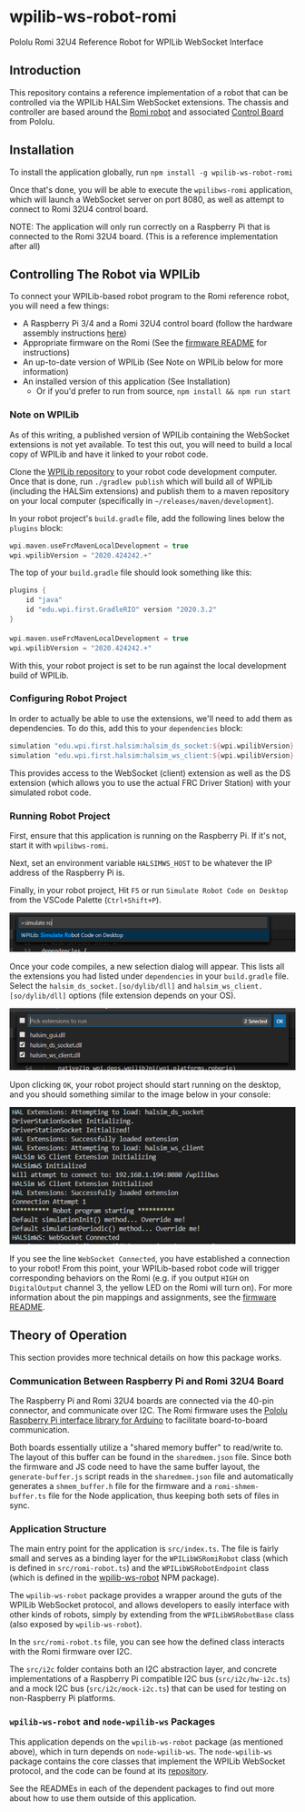 # wpilib-ws-robot-romi

Pololu Romi 32U4 Reference Robot for WPILib WebSocket Interface

## Introduction
This repository contains a reference implementation of a robot that can be controlled via the WPILib HALSim WebSocket extensions. The chassis and controller are based around the [Romi robot](https://www.pololu.com/category/202/romi-chassis-and-accessories) and associated [Control Board](https://www.pololu.com/product/3544) from Pololu.

## Installation
To install the application globally, run `npm install -g wpilib-ws-robot-romi`

Once that's done, you will be able to execute the `wpilibws-romi` application, which will launch a WebSocket server on port 8080, as well as attempt to connect to Romi 32U4 control board.

NOTE: The application will only run correctly on a Raspberry Pi that is connected to the Romi 32U4 board. (This is a reference implementation after all)

## Controlling The Robot via WPILib
To connect your WPILib-based robot program to the Romi reference robot, you will need a few things:
- A Raspberry Pi 3/4 and a Romi 32U4 control board (follow the hardware assembly instructions [here](https://www.pololu.com/blog/663/building-a-raspberry-pi-robot-with-the-romi-chassis))
- Appropriate firmware on the Romi (See the [firmware README](firmware/wpilib-ws-romi/README.md) for instructions)
- An up-to-date version of WPILib (See Note on WPILib below for more information)
- An installed version of this application (See Installation)
    - Or if you'd prefer to run from source, `npm install && npm run start`

### Note on WPILib
As of this writing, a published version of WPILib containing the WebSocket extensions is not yet available. To test this out, you will need to build a local copy of WPILib and have it linked to your robot code.

Clone the [WPILib repository](https://github.com/wpilibsuite/allwpilib) to your robot code development computer. Once that is done, run `./gradlew publish` which will build all of WPILib (including the HALSim extensions) and publish them to a maven repository on your local computer (specifically in `~/releases/maven/development`).

In your robot project's `build.gradle` file, add the following lines below the `plugins` block:

```groovy
wpi.maven.useFrcMavenLocalDevelopment = true
wpi.wpilibVersion = "2020.424242.+"
```

The top of your `build.gradle` file should look something like this:
```groovy
plugins {
    id "java"
    id "edu.wpi.first.GradleRIO" version "2020.3.2"
}

wpi.maven.useFrcMavenLocalDevelopment = true
wpi.wpilibVersion = "2020.424242.+"
```

With this, your robot project is set to be run against the local development build of WPILib.

### Configuring Robot Project
In order to actually be able to use the extensions, we'll need to add them as dependencies. To do this, add this to your `dependencies` block:

```groovy
simulation "edu.wpi.first.halsim:halsim_ds_socket:${wpi.wpilibVersion}:${wpi.platforms.desktop}@zip"
simulation "edu.wpi.first.halsim:halsim_ws_client:${wpi.wpilibVersion}:${wpi.platforms.desktop}@zip"
```

This provides access to the WebSocket (client) extension as well as the DS extension (which allows you to use the actual FRC Driver Station) with your simulated robot code.

### Running Robot Project
First, ensure that this application is running on the Raspberry Pi. If it's not, start it with `wpilibws-romi`.

Next, set an environment variable `HALSIMWS_HOST` to be whatever the IP address of the Raspberry Pi is.

Finally, in your robot project, Hit `F5` or run `Simulate Robot Code on Desktop` from the VSCode Palette (`Ctrl+Shift+P`).

![](resources/vscode-palette-simulate.png)

Once your code compiles, a new selection dialog will appear. This lists all the extensions you had listed under `dependencies` in your `build.gradle` file. Select the `halsim_ds_socket.[so/dylib/dll]` and `halsim_ws_client.[so/dylib/dll]` options (file extension depends on your OS).

![](resources/vscode-select-extension.png)

Upon clicking `OK`, your robot project should start running on the desktop, and you should something similar to the image below in your console:

![](resources/halsim-extension-start.png)

If you see the line `WebSocket Connected`, you have established a connection to your robot! From this point, your WPILib-based robot code will trigger corresponding behaviors on the Romi (e.g. if you output `HIGH` on `DigitalOutput` channel 3, the yellow LED on the Romi will turn on). For more information about the pin mappings and assignments, see the [firmware README](firmware/wpilib-ws-romi/README.md).

## Theory of Operation
This section provides more technical details on how this package works.

### Communication Between Raspberry Pi and Romi 32U4 Board
The Raspberry Pi and Romi 32U4 boards are connected via the 40-pin connector, and communicate over I2C. The Romi firmware uses the [Pololu Raspberry Pi interface library for Arduino](https://github.com/pololu/pololu-rpi-slave-arduino-library) to facilitate board-to-board communication.

Both boards essentially utilize a "shared memory buffer" to read/write to. The layout of this buffer can be found in the `sharedmem.json` file. Since both the firmware and JS code need to have the same buffer layout, the `generate-buffer.js` script reads in the `sharedmem.json` file and automatically generates a `shmem_buffer.h` file for the firmware and a `romi-shmem-buffer.ts` file for the Node application, thus keeping both sets of files in sync.

### Application Structure
The main entry point for the application is `src/index.ts`. The file is fairly small and serves as a binding layer for the `WPILibWSRomiRobot` class (which is defined in `src/romi-robot.ts`) and the `WPILibWSRobotEndpoint` class (which is defined in the [wpilib-ws-robot](https://github.com/bb-frc-workshops/wpilib-ws-robot) NPM package).

The `wpilib-ws-robot` package provides a wrapper around the guts of the WPILib WebSocket protocol, and allows developers to easily interface with other kinds of robots, simply by extending from the `WPILibWSRobotBase` class (also exposed by `wpilib-ws-robot`).

In the `src/romi-robot.ts` file, you can see how the defined class interacts with the Romi firmware over I2C.

The `src/i2c` folder contains both an I2C abstraction layer, and concrete implementations of a Raspberry Pi compatible I2C bus (`src/i2c/hw-i2c.ts`) and a mock I2C bus (`src/i2c/mock-i2c.ts`) that can be used for testing on non-Raspberry Pi platforms.

### `wpilib-ws-robot` and `node-wpilib-ws` Packages
This application depends on the `wpilib-ws-robot` package (as mentioned above), which in turn depends on `node-wpilib-ws`. The `node-wpilib-ws` package contains the core classes that implement the WPILib WebSocket protocol, and the code can be found at its [repository](https://github.com/bb-frc-workshops/node-wpilib-ws).

See the READMEs in each of the dependent packages to find out more about how to use them outside of this application.